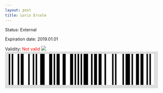 ```yaml
---
layout: post
title: Loris Ercole
---
```


Status: External

Expiration date: 2019.01.01

Validity: <font color="red"> Not valid</font> 
![](/members/img/Loris_Ercole.png)
![](/members/img/bar.png)
